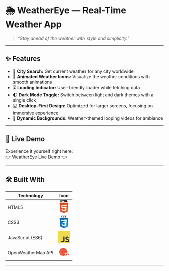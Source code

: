 # 🌦️ WeatherEye — Real-Time Weather App

> *"Stay ahead of the weather with style and simplicity."*

---

## ✨ Features

- 🔎 **City Search:** Get current weather for any city worldwide  
- 🎨 **Animated Weather Icons:** Visualize the weather conditions with smooth animations  
- ⏳ **Loading Indicator:** User-friendly loader while fetching data  
- 🌓 **Dark Mode Toggle:** Switch between light and dark themes with a single click  
- 💻 **Desktop-First Design:** Optimized for larger screens, focusing on immersive experience  
- 🎥 **Dynamic Backgrounds:** Weather-themed looping videos for ambiance  

---

## 🚀 Live Demo

Experience it yourself right here:  
👉 [WeatherEye Live Demo](https://dshivam9.github.io/WeatherEye/) 👈

---

## 🛠️ Built With

| Technology       | Icon                                                                                                    |
|------------------|---------------------------------------------------------------------------------------------------------|
| HTML5            | <img src="https://raw.githubusercontent.com/devicons/devicon/master/icons/html5/html5-original-wordmark.svg" width="40"/>      |
| CSS3             | <img src="https://raw.githubusercontent.com/devicons/devicon/master/icons/css3/css3-original-wordmark.svg" width="40"/>         |
| JavaScript (ES6) | <img src="https://raw.githubusercontent.com/devicons/devicon/master/icons/javascript/javascript-original.svg" width="40"/>     |
| OpenWeatherMap API| <img src="assets/images/logo_weather.png" width="40"/>                                           |

---

